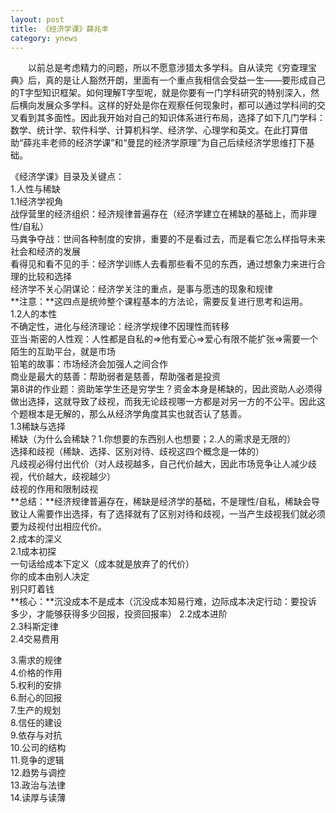 ```yaml
---
layout: post
title: 《经济学课》薛兆丰
category: ynews
---
```


&emsp;&emsp;以前总是考虑精力的问题，所以不愿意涉猎太多学科。自从读完《穷查理宝典》后，真的是让人豁然开朗，里面有一个重点我相信会受益一生——要形成自己的T字型知识框架。如何理解T字型呢，就是你要有一门学科研究的特别深入，然后横向发展众多学科。这样的好处是你在观察任何现象时，都可以通过学科间的交叉看到其多面性。因此我开始对自己的知识体系进行布局，选择了如下几门学科：数学、统计学、软件科学、计算机科学、经济学、心理学和英文。在此打算借助“薛兆丰老师的经济学课”和“曼昆的经济学原理”为自己后续经济学思维打下基础。                

《经济学课》目录及关键点：                  
1.人性与稀缺          
1.1经济学视角       
战俘营里的经济组织：经济规律普遍存在（经济学建立在稀缺的基础上，而非理性/自私）          
马粪争夺战：世间各种制度的安排，重要的不是看过去，而是看它怎么样指导未来社会和经济的发展            
看得见和看不见的手：经济学训练人去看那些看不见的东西，通过想象力来进行合理的比较和选择              
经济学不关心阴谋论：经济学关注的重点，是事与愿违的现象和规律         
**注意：**这四点是统帅整个课程基本的方法论，需要反复进行思考和运用。      
1.2人的本性        
不确定性，进化与经济理论：经济学规律不因理性而转移            
亚当·斯密的人性观：人性都是自私的=>他有爱心=>爱心有限不能扩张=>需要一个陌生的互助平台，就是市场                   
铅笔的故事：市场经济会加强人之间合作               
商业是最大的慈善：帮助弱者是慈善，帮助强者是投资            
第8讲的作业题：资助笨学生还是穷学生？资金本身是稀缺的，因此资助人必须得做出选择，这就导致了歧视，而我无论歧视哪一方都是对另一方的不公平。因此这个题根本是无解的，那么从经济学角度其实也就否认了慈善。           
1.3稀缺与选择          
稀缺（为什么会稀缺？1.你想要的东西别人也想要；2.人的需求是无限的）        
选择和歧视（稀缺、选择、区别对待、歧视这四个概念是一体的）                   
凡歧视必得付出代价（对人歧视越多，自己代价越大，因此市场竞争让人减少歧视，代价越大，歧视越少）                           
歧视的作用和限制歧视          
**总结：**经济规律普遍存在，稀缺是经济学的基础，不是理性/自私，稀缺会导致让人需要作出选择，有了选择就有了区别对待和歧视，一当产生歧视我们就必须要为歧视付出相应代价。           
2.成本的深义              
2.1成本初探           
一句话给成本下定义（成本就是放弃了的代价）            
你的成本由别人决定            
别只盯着钱         
**核心：**沉没成本不是成本（沉没成本知易行难，边际成本决定行动：要投诉多少，才能够获得多少回报，投资回报率）
2.2成本进阶           
2.3科斯定律           
2.4交易费用           
   
3.需求的规律          
4.价格的作用         
5.权利的安排       
6.耐心的回报          
7.生产的规划           
8.信任的建设       
9.依存与对抗      
10.公司的结构       
11.竞争的逻辑      
12.趋势与调控    
13.政治与法律        
14.读厚与读薄         